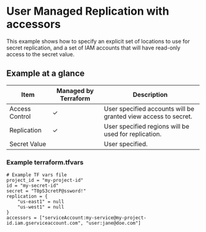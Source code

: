 # User Managed Replication with accessors

This example shows how to specify an explicit set of locations to use for secret
replication, and a set of IAM accounts that will have read-only access to the
secret value.

## Example at a glance

|Item|Managed by Terraform|Description|
|----|--------------------|-----------|
|Access Control|&check;|User specified accounts will be granted view access to secret.|
|Replication|&check;|User specified regions will be used for replication.|
|Secret Value||User specified.|

<!-- spell-checker: disable -->
### Example terraform.tfvars

```properties
# Example TF vars file
project_id = "my-project-id"
id = "my-secret-id"
secret = "T0pS3cretP@ssword!"
replication = {
    "us-east1" = null
    "us-west1" = null
}
accessors = ["serviceAccount:my-service@my-project-id.iam.gserviceaccount.com", "user:jane@doe.com"]
```
